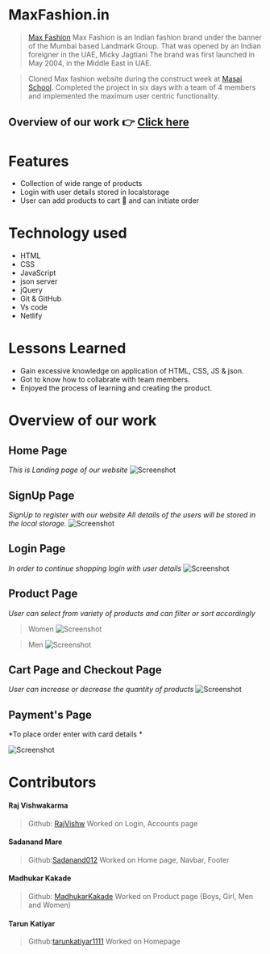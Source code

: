 # MaxFashion.in

> [Max Fashion](https://www.maxfashion.in/) Max Fashion is an Indian fashion brand under the banner of the Mumbai based Landmark Group. That was opened by an Indian foreigner in the UAE, Micky Jagtiani The brand was first launched in May 2004, in the Middle East in UAE.

> Cloned Max fashion  website during the construct week at [Masai School](https://masaischool.com/). Completed the project in six days with a team of 4 members and implemented the maximum user centric functionality.

## Overview of our work 👉 [Click here](https://maxfashioncopy.netlify.app/)

# Features

- Collection of wide range of products
- Login with user details stored in localstorage
- User can add products to cart 🛒 and can initiate order

# Technology used 

- HTML
- CSS
- JavaScript
- json server
- jQuery
- Git & GitHub
- Vs code
- Netlify 

# Lessons Learned

- Gain excessive knowledge on application of HTML, CSS, JS & json.
- Got to know how to collabrate with team members.
- Enjoyed the process of learning and creating the product.

# Overview of our work

## **Home Page**
*This is Landing page of our website*
![Screenshot](https://i.postimg.cc/25hPSRNy/catehome.png)


## **SignUp Page** 
*SignUp to register with our website*
*All details of the users will be stored in the local storage.*
![Screenshot](https://i.postimg.cc/fbFqvC4G/signup.png)


## **Login Page** 
*In order to continue shopping login with user details*
![Screenshot](https://i.postimg.cc/B6QzN502/signin.png)


## **Product Page** 
*User can select from variety of products and can filter or sort accordingly*
> Women
![Screenshot](https://i.postimg.cc/ZRXrgsVS/product1.png)

> Men
![Screenshot](https://i.postimg.cc/rprW4NqZ/product2.png)

## **Cart Page and Checkout Page**
*User can increase or decrease the quantity of products*
![Screenshot](https://i.postimg.cc/yY8P2rqg/cartpage.png)


## **Payment's Page**
*To place order enter with card details *
<!-- [Card No - 1234567812345678] and [OTP - 1234] -->
![Screenshot](https://i.postimg.cc/MG05CnDt/payment.png)

# Contributors

#### Raj Vishwakarma
> Github: [RajVishw](https://github.com/Rajvishw)
Worked on Login, Accounts page


#### Sadanand Mare
>Github:[Sadanand012](https://github.com/Sadanand012)
Worked on Home page, Navbar, Footer


#### Madhukar Kakade
> Github: [MadhukarKakade](https://github.com/MadhukarKakade)
Worked on Product page (Boys, Girl, Men and Women)


#### Tarun Katiyar
>Github:[tarunkatiyar1111](https://github.com/tarunkatiyar1111)
Worked on Homepage
